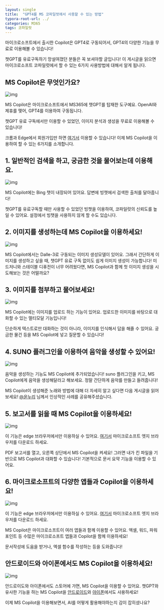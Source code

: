 ```yaml
---
layout: single
title:  "GPT4를 MS 코파일럿에서 사용할 수 있는 방법"
typora-root-url: ../
categories: M365
tags: 코파일럿
---
```






마이크로소프트에서 출시한 Copilot은 GPT4로 구동되어서, GPT4의 다양한 기능을 무료로 이용해볼 수 있습니다!

챗GPT를 유료구독하기 망설여졌던 분들은 꼭 보셔야할 글입니다! 이 게시글을 읽으면 마이크로소프트 코파일럿에서 할 수 있는 6가지 사용방법에 대해서 알게 됩니다.

## MS Copilot은 무엇인가요?

![img](https://tribe-s3-production.imgix.net/BnHZUnJpxNF7wH06Wi8S2?auto=compress,format&dl)

MS Copilot은 마이크로소프트에서 MS365에 챗GPT를 탑재한 도구예요. OpenAI와 제휴를 맺어, GPT4를 이용하여 구동됩니다.

챗GPT 유료 구독에서만 이용할 수 있었던, 이미지 분석과 생성을 무료로 이용해볼 수 있습니다!

크롬과 Edge에서 회원가입만 하면 [여기서](https://copilot.microsoft.com/) 이용할 수 있습니다! 이제 MS Copilot을 이용하여 할 수 있는 6가지를 소개합니다.



## 1. 일반적인 검색을 하고, 궁금한 것을 물어보는데 이용해요.

![img](https://tribe-s3-production.imgix.net/2jzkpME8n5gPjuWDvVuUP?auto=compress,format&dl)

MS Copilot에는 Bing 챗이 내장되어 있어요. 답변에 빙챗에서 검색한 출처를 달아줍니다!

챗GPT를 유료구독할 때만 사용할 수 있었던 빙챗을 이용하여, 코파일럿의 신뢰도를 높일 수 있어요. 설정에서 빙챗을 사용하지 않게 할 수도 있습니다.

### 

## 2. 이미지를 생성하는데 MS Copilot을 이용하세요!

![img](https://tribe-s3-production.imgix.net/d96GfynK4t9sshUGyzkjk?auto=compress,format&dl)

MS Copilot에서는 Dalle-3로 구동되는 이미지 생성모델이 있어요. 그래서 간단하게 이미지를 생성하고 싶을 때, 챗GPT 유료 구독 없이도 쉽게 이미지 생성이 가능합니다! 미드저니와 스테이블 디퓨전이 너무 어려웠다면, MS Copilot과 함께 첫 이미지 생성을 시도해보는 것은 어떨까요?



## 3. 이미지를 첨부하고 물어보세요!

![img](https://tribe-s3-production.imgix.net/XBfCR1MJ3yxR7UtyGg17M?auto=compress,format&dl)

MS Copilot에는 이미지를 업로드 하는 기능이 있어요. 업로드한 이미지를 바탕으로 대화할 수 있는 멀티모달 기능입니다!

단순하게 텍스트로만 대화하는 것이 아니라, 이미지를 인식해서 답을 해줄 수 있어요. 궁금한 물건 등을 MS Copilot에 넣고 질문할 수 있습니다!

### 

## 4. SUNO 플러그인을 이용하여 음악을 생성할 수 있어요!

![img](https://tribe-s3-production.imgix.net/juqVZm7UN7eFT8hFyN0Cf?auto=compress,format&dl)

음악을 생성하는 기능도 MS Copilot에 추가되었습니다! suno 플러그인을 키고, MS Copilot에게 음악을 생성해달라고 해보세요. 정말 간단하게 음악를 만들고 들려줍니다!

MS Copilot이 생성해준 노래와 방법에 대해 더 자세히 알고 싶다면 다음 게시글을 읽어보세요! [@윤누리](https://www.gpters.org/u/7399eb13) 님께서 인상적인 사례를 공유해주셨습니다.



## 5. 보고서를 읽을 때 MS Copilot을 이용하세요!

![img](https://tribe-s3-production.imgix.net/zg82CJ88wM4WFjXHXRVbr?auto=compress,format&dl)

이 기능은 edge 브라우저에서만 이용하실 수 있어요. [여기서](https://www.microsoft.com/ko-kr/edge/download?form=MA13FJ) 마이크로소프트 엣지 브라우저를 다운로드 하세요.

PDF 보고서를 열고, 오른쪽 상단에서 MS Copilot을 켜세요! 그러면 내가 킨 파일을 기반으로 MS Copilot과 대화할 수 있습니다! 기본적으로 문서 요약 기능을 이용할 수 있어요.



## 6. 마이크로소프트의 다양한 앱들과 Copilot을 이용하세요!

![img](https://tribe-s3-production.imgix.net/t7ylOxHPrAnUjjrHZTVqr?auto=compress,format&dl)

이 기능은 edge 브라우저에서만 이용하실 수 있어요. [여기서](https://www.microsoft.com/ko-kr/edge/download?form=MA13FJ) 마이크로소프트 엣지 브라우저를 다운로드 하세요.

MS Copilot은 마이크로소프트이 여러 앱들과 함께 이용할 수 있어요. 엑셀, 워드, 파워포인트 등 수많은 마이크로소프트 앱들과 Copilot을 함께 이용하세요!

문서작성에 도움을 받거나, 엑셀 함수를 작성하는 등을 도와줍니다!



## 안드로이드와 아이폰에서도 MS Copilot을 이용하세요!

![img](https://tribe-s3-production.imgix.net/qxSzobwkAZTbdEwKJZi68?auto=compress,format&dl)

안드로이도와 아이폰에서도 스토어에 가면, MS Copilot을 이용할 수 있어요. 챗GPT와 유사한 기능을 하는 MS Copilot을 [안드로이드](https://www.gpters.org/news/post/microsoft-copilot-now-available-uw1Nt9UfUYBU4wK)와 [아이폰](https://www.gpters.org/news/post/microsofts-copilot-app-now-OzyQ8Vlc0SZgEUT)에서도 사용하세요!

이제 MS Copilot을 이용해보면서, AI를 어떻게 활용해야하는지 감이 잡히셨나요?